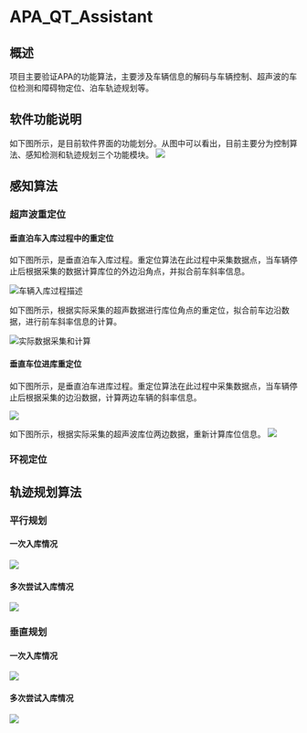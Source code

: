 # APA_QT_Assistant


## 概述
项目主要验证APA的功能算法，主要涉及车辆信息的解码与车辆控制、超声波的车位检测和障碍物定位、泊车轨迹规划等。

##  软件功能说明
如下图所示，是目前软件界面的功能划分。从图中可以看出，目前主要分为控制算法、感知检测和轨迹规划三个功能模块。
<img src="https://raw.githubusercontent.com/zgh551/FigureBed/master/img/UI.gif" />

## 感知算法
### 超声波重定位
#### 垂直泊车入库过程中的重定位
如下图所示，是垂直泊车入库过程。重定位算法在此过程中采集数据点，当车辆停止后根据采集的数据计算库位的外边沿角点，并拟合前车斜率信息。

![车辆入库过程描述](https://raw.githubusercontent.com/zgh551/FigureBed/master/img/ParkingEnterEdgeDetect-%E7%AC%AC%201%20%E9%A1%B5.png)

如下图所示，根据实际采集的超声数据进行库位角点的重定位，拟合前车边沿数据，进行前车斜率信息的计算。

![实际数据采集和计算](https://raw.githubusercontent.com/zgh551/FigureBed/master/img/%E6%B3%8A%E8%BD%A6%E5%85%A5%E5%BA%93%E8%BF%87%E7%A8%8B%E5%AE%9A%E4%BD%8D.gif)

#### 垂直车位进库重定位
如下图所示，是垂直泊车进库过程。重定位算法在此过程中采集数据点，当车辆停止后根据采集的边沿数据，计算两边车辆的斜率信息。

![](https://raw.githubusercontent.com/zgh551/FigureBed/master/img/ParkingEnterEdgeDetect-%E5%9E%82%E7%9B%B4%E8%BF%9B%E5%BA%93%E5%AE%9A%E4%BD%8D.png)

如下图所示，根据实际采集的超声波库位两边数据，重新计算库位信息。
![](https://raw.githubusercontent.com/zgh551/FigureBed/master/img/GIF.gif)

### 环视定位

## 轨迹规划算法
### 平行规划
#### 一次入库情况
![](https://raw.githubusercontent.com/zgh551/FigureBed/master/img/%E5%B9%B3%E8%A1%8C%E4%B8%80%E6%AC%A1%E5%85%A5%E5%BA%93.gif)
#### 多次尝试入库情况
![](https://raw.githubusercontent.com/zgh551/FigureBed/master/img/%E5%B9%B3%E8%A1%8C%E5%A4%9A%E6%AC%A1%E5%B0%9D%E8%AF%95%E5%85%A5%E5%BA%93.gif)
### 垂直规划
#### 一次入库情况
![](https://raw.githubusercontent.com/zgh551/FigureBed/master/img/%E5%9E%82%E7%9B%B4%E4%B8%80%E6%AC%A1%E5%85%A5%E5%BA%93.gif)
#### 多次尝试入库情况
![](https://raw.githubusercontent.com/zgh551/FigureBed/master/img/%E5%9E%82%E7%9B%B4%E5%A4%9A%E6%AC%A1%E5%B0%9D%E8%AF%95%E5%85%A5%E5%BA%93.gif)